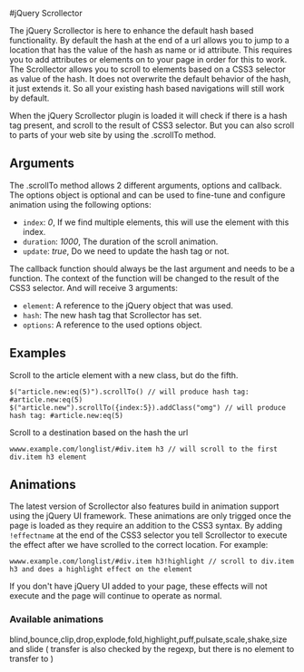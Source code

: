 #jQuery Scrollector

The jQuery Scrollector is here to enhance the default hash based functionality. By default the hash at the end of a url allows you to jump to a location that has the value of the
hash as name or id attribute. This requires you to add attributes or elements on to your page in order for this to work. The Scrollector allows you to scroll to elements based on 
a CSS3 selector as value of the hash. It does not overwrite the default behavior of the hash, it just extends it. So all your existing hash based navigations will still work by
default.

When the jQuery Scrollector plugin is loaded it will check if there is a hash tag present, and scroll to the result of CSS3 selector. But you can also scroll to parts of your
web site by using the .scrollTo method.

## Arguments

The .scrollTo method allows 2 different arguments, options and callback. The options object is optional and can be used to fine-tune and configure animation using the following options:

* `index`: *0*, If we find multiple elements, this will use the element with this index.
* `duration`: *1000*, The duration of the scroll animation.
* `update`: *true*, Do we need to update the hash tag or not.

The callback function should always be the last argument and needs to be a function. The context of the function will be changed to the result of the CSS3 selector. And will receive 3 arguments:

* `element`: A reference to the jQuery object that was used.
* `hash`: The new hash tag that Scrollector has set.
* `options`: A reference to the used options object.


## Examples

Scroll to the article element with a new class, but do the fifth.

	$("article.new:eq(5)").scrollTo() // will produce hash tag: #article.new:eq(5)
	$("article.new").scrollTo({index:5}).addClass("omg") // will produce hash tag: #article.new:eq(5)
	
Scroll to a destination based on the hash the url

	wwww.example.com/longlist/#div.item h3 // will scroll to the first div.item h3 element
	
## Animations

The latest version of Scrollector also features build in animation support using the jQuery UI framework.
These animations are only trigged once the page is loaded as they require an addition to the CSS3 syntax.
By adding `!effectname` at the end of the CSS3 selector you tell Scrollector to execute the effect after
we have scrolled to the correct location. For example:

	wwww.example.com/longlist/#div.item h3!highlight // scroll to div.item h3 and does a highlight effect on the element

If you don't have jQuery UI added to your page, these effects will not execute and the page will continue
to operate as normal. 

### Available animations
blind,bounce,clip,drop,explode,fold,highlight,puff,pulsate,scale,shake,size and slide ( transfer is also checked by the regexp, but there is no element to transfer to )